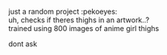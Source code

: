 just a random project :pekoeyes:  
uh, checks if theres thighs in an artwork..?  
trained using 800 images of anime girl thighs  

dont ask

